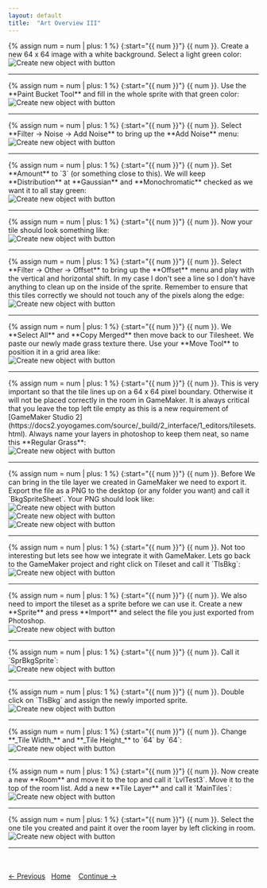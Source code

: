 ```yaml
---
layout: default
title:  "Art Overview III"
---
```


<div class = "row">
<div class="col-12 col-lg-4 align-self-center">
<div markdown = "1"> 
{% assign num = num | plus: 1 %}
{:start="{{ num }}"}
{{ num }}. Create a new 64 x 64 image with a white background.  Select a light green color:  
</div>
</div>
<div class="col-12 col-lg-8">
<img src="images/LightGreenGrassColor.jpg" class="img-fluid" alt="Create new object with button">
</div>
</div>

___ 
<div class = "row">
<div class="col-12 col-lg-4 align-self-center">
<div markdown = "1"> 
{% assign num = num | plus: 1 %}
{:start="{{ num }}"}
{{ num }}. Use the **Paint Bucket Tool** and fill in the whole sprite with that green color:  
</div>
</div>
<div class="col-12 col-lg-8">  
<img src="images/Paintbucket.jpg" class="img-fluid" alt="Create new object with button">
</div>
</div>

___ 
<div class = "row">
<div class="col-12 col-lg-4 align-self-center">
<div markdown = "1"> 
{% assign num = num | plus: 1 %}
{:start="{{ num }}"}
{{ num }}. Select **Filter -> Noise -> Add Noise** to bring up the **Add Noise** menu:      
</div>
</div>
<div class="col-12 col-lg-8">
<img src="images/AddNoise.jpg" class="img-fluid" alt="Create new object with button">
</div>
</div>

___ 
<div class = "row">
<div class="col-12 col-lg-4 align-self-center">
<div markdown = "1"> 
{% assign num = num | plus: 1 %}
{:start="{{ num }}"}
{{ num }}. Set **Amount** to `3` (or something close to this).  We will keep **Distribution** at **Gaussian** and **Monochromatic** checked as we want it to all stay green:      
</div>
</div>
<div class="col-12 col-lg-8">
<img src="images/3Noise.jpg" class="img-fluid" alt="Create new object with button">
</div>
</div>

___ 
<div class = "row">
<div class="col-12 col-lg-4 align-self-center">
<div markdown = "1"> 
{% assign num = num | plus: 1 %}
{:start="{{ num }}"}
{{ num }}. Now your tile should look something like:  
</div>
</div>
<div class="col-12 col-lg-8">
<img src="images/Grass.jpg" class="img-fluid" alt="Create new object with button">
</div>
</div>

___ 
<div class = "row">
<div class="col-12 col-lg-4 align-self-center">
<div markdown = "1"> 
{% assign num = num | plus: 1 %}
{:start="{{ num }}"}
{{ num }}. Select **Filter -> Other -> Offset** to bring up the **Offset** menu and play with the vertical and horizontal shift.  In my case I don't see a line so I don't have anything to clean up on the inside of the sprite.  Remember to ensure that this tiles correctly we should not touch any of the pixels along the edge:  
</div>
</div>
<div class="col-12 col-lg-8">
<img src="images/GrassOffset.jpg" class="img-fluid" alt="Create new object with button">
</div>
</div>

___ 
<div class = "row">
<div class="col-12 col-lg-4 align-self-center">
<div markdown = "1"> 
{% assign num = num | plus: 1 %}
{:start="{{ num }}"}
{{ num }}. We **Select All** and **Copy Merged** then move back to our Tilesheet.  We paste our newly made grass texture there. Use your **Move Tool** to position it in a grid area like:  
</div>
</div>
<div class="col-12 col-lg-8">
<img src="images/GridGrass.jpg" class="img-fluid" alt="Create new object with button">
</div>
</div>

___ 
<div class = "row">
<div class="col-12 col-lg-4 align-self-center">
<div markdown = "1"> 
{% assign num = num | plus: 1 %}
{:start="{{ num }}"}
{{ num }}. This is very important so that the tile lines up on a 64 x 64 pixel boundary.  Otherwise it will not be placed correctly in the room in GameMaker.  It is always critical that you leave the top left tile empty as this is a new requirement of [GameMaker Studio 2](https://docs2.yoyogames.com/source/_build/2_interface/1_editors/tilesets.html).  Always name your layers in photoshop to keep them neat, so name this **Regular Grass**:  
</div>
</div>
<div class="col-12 col-lg-8">
<img src="images/RegularGrass.jpg" class="img-fluid" alt="Create new object with button">
</div>
</div>

___ 
<div class = "row">
<div class="col-12 col-lg-4 align-self-center">
<div markdown = "1"> 
{% assign num = num | plus: 1 %}
{:start="{{ num }}"}
{{ num }}. Before We can bring in the tile layer we created in GameMaker we need to export it.  Export the file as a PNG to the desktop (or any folder you want) and call it `BkgSpriteSheet`.  Your PNG should look like:  
</div>
</div>
<div class="col-12 col-lg-8">
<img src="images/ExportTile1.jpg" class="img-fluid" alt="Create new object with button">
</div>
</div>
<div class="row">
<div class="col">
<img src="images/ExportTile2.jpg" class="img-fluid" alt="Create new object with button">
</div>
<div class="col">
<img src="images/ExportTile3.jpg" class="img-fluid" alt="Create new object with button">
</div>
</div>

___ 
<div class = "row">
<div class="col-12 col-lg-4 align-self-center">
<div markdown = "1"> 
{% assign num = num | plus: 1 %}
{:start="{{ num }}"}
{{ num }}. Not too interesting but lets see how we integrate it with GameMaker.  Lets go back to the GameMaker project and right click on Tileset and call it `TlsBkg`:
</div>
</div>
<div class="col-12 col-lg-8">
<img src="images/CreateNewTileset.jpg" class="img-fluid" alt="Create new object with button"> 
</div>
</div>

___ 
<div class = "row">
<div class="col-12 col-lg-4 align-self-center">
<div markdown = "1"> 
{% assign num = num | plus: 1 %}
{:start="{{ num }}"}
{{ num }}.  We also need to import the tileset as a sprite before we can use it.  Create a new **Sprite** and press **Import** and select the file you just exported from Photoshop.
</div>
</div>
<div class="col-12 col-lg-8">
<img src="images/BkgSpriteSheet.jpg" class="img-fluid" alt="Create new object with button"> 
</div>
</div>

___ 
<div class = "row">
<div class="col-12 col-lg-4 align-self-center">
<div markdown = "1"> 
{% assign num = num | plus: 1 %}
{:start="{{ num }}"}
{{ num }}. Call it `SprBkgSprite`:
</div>
</div>
<div class="col-12 col-lg-8">
<img src="images/SprBkgSprite.jpg" class="img-fluid" alt="Create new object with button"> 
</div>
</div>

___ 
<div class = "row">
<div class="col-12 col-lg-4 align-self-center">
<div markdown = "1"> 
{% assign num = num | plus: 1 %}
{:start="{{ num }}"}
{{ num }}. Double click on `TlsBkg` and assign the newly imported sprite. 
</div>
</div>
<div class="col-12 col-lg-8">
<img src="images/SelectBkgSpriteInSheet.jpg" class="img-fluid" alt="Create new object with button"> 
</div>
</div>

___ 
<div class = "row">
<div class="col-12 col-lg-4 align-self-center">
<div markdown = "1"> 
{% assign num = num | plus: 1 %}
{:start="{{ num }}"}
{{ num }}. Change **_Tile Width_** and **_Tile Height_** to `64` by `64`:    
</div>
</div>
<div class="col-12 col-lg-8">
<img src="images/64x64SpriteSheet.jpg" class="img-fluid" alt="Create new object with button"> 
</div>
</div>

___ 
<div class = "row">
<div class="col-12 col-lg-4 align-self-center">
<div markdown = "1"> 
{% assign num = num | plus: 1 %}
{:start="{{ num }}"}
{{ num }}. Now create a new **Room** and move it to the top and call it `LvlTest3`.  Move it to the top of the room list.  Add a new **Tile Layer** and call it `MainTiles`:  
</div>
</div>
<div class="col-12 col-lg-8">
<img src="images/TileSetLayer.jpg" class="img-fluid" alt="Create new object with button"> 
</div>
</div>

___ 
<div class = "row">
<div class="col-12 col-lg-4 align-self-center">
<div markdown = "1"> 
{% assign num = num | plus: 1 %}
{:start="{{ num }}"}
{{ num }}. Select the one tile you created and paint it over the room layer by left clicking in room.
</div>
</div>
<div class="col-12 col-lg-8">
<img src="images/PaintTilesInRoom.jpg" class="img-fluid" alt="Create new object with button"> 
</div>
</div>

___ 

<br><br>
[<- Previous](ArtOverview_2.html)&nbsp;&nbsp;&nbsp;[Home](../../index.html)&nbsp;&nbsp;&nbsp; [Continue ->](ArtOverview_4.html)
<br />  
<br />  
<br />  
<br />  